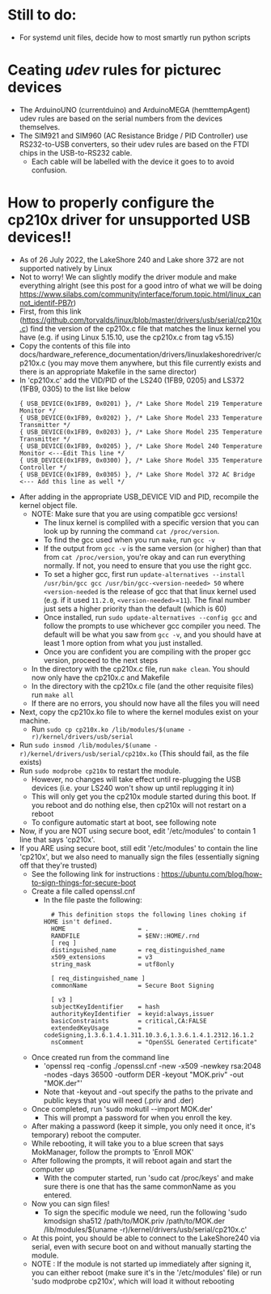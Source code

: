 # Still to do:
- For systemd unit files, decide how to most smartly run python scripts

# Ceating ***udev*** rules for picturec devices
- The ArduinoUNO (currentduino) and ArduinoMEGA (hemttempAgent) udev rules are based on the
  serial numbers from the devices themselves.
- The SIM921 and SIM960 (AC Resistance Bridge / PID Controller) use RS232-to-USB converters, 
  so their udev rules are based on the FTDI chips in the USB-to-RS232 cable.
    - Each cable will be labelled with the device it goes to to avoid confusion.

# How to properly configure the cp210x driver for unsupported USB devices!!
- As of 26 July 2022, the LakeShore 240 and Lake shore 372 are not supported natively by Linux
- Not to worry! We can slightly modify the driver module and make everything alright (see this post for a good intro
    of what we will be doing https://www.silabs.com/community/interface/forum.topic.html/linux_cannot_identif-PB7r)
- First, from this link (https://github.com/torvalds/linux/blob/master/drivers/usb/serial/cp210x.c) find the version of
    the cp210x.c file that matches the linux kernel you have (e.g. if using Linux 5.15.10, use the cp210x.c from tag v5.15)
- Copy the contents of this file into docs/hardware_reference_documentation/drivers/linuxlakeshoredriver/cp210x.c (you 
    may move them anywhere, but this file currently exists and there is an appropriate Makefile in the same director)
- In 'cp210x.c' add the VID/PID of the LS240 (1FB9, 0205) and LS372 (1FB9, 0305) to the list like below
    ```
    { USB_DEVICE(0x1FB9, 0x0201) }, /* Lake Shore Model 219 Temperature Monitor */
    { USB_DEVICE(0x1FB9, 0x0202) }, /* Lake Shore Model 233 Temperature Transmitter */
    { USB_DEVICE(0x1FB9, 0x0203) }, /* Lake Shore Model 235 Temperature Transmitter */
    { USB_DEVICE(0x1FB9, 0x0205) }, /* Lake Shore Model 240 Temperature Monitor <---Edit This line */ 
    { USB_DEVICE(0x1FB9, 0x0300) }, /* Lake Shore Model 335 Temperature Controller */
    { USB_DEVICE(0x1FB9, 0x0305) }, /* Lake Shore Model 372 AC Bridge <--- Add this line as well */
    ```
- After adding in the appropriate USB_DEVICE VID and PID, recompile the kernel object file.
  - NOTE: Make sure that you are using compatible gcc versions! 
    - The linux kernel is compliled with a specific version that you can look up by running the command `cat /proc/version`.
    - To find the gcc used when you run `make`, run `gcc -v`
    - If the output from `gcc -v` is the same version (or higher) than that from `cat /proc/version`, you're okay and can run
       everything normally. If not, you need to ensure that you use the right gcc.
    - To set a higher gcc, first run `update-alternatives --install /usr/bin/gcc gcc /usr/bin/gcc-<version-needed> 50` 
       where `<version-needed` is the release of gcc that that linux kernel used (e.g. if it used `11.2.0`, `<version-needed>`=`11`).
       The final number just sets a higher priority than the default (which is 60)
    - Once installed, run `sudo update-alternatives --config gcc` and follow the prompts to use whichever gcc compiler you
       need. The default will be what you saw from `gcc -v`, and you should have at least 1 more option from what you just
       installed.
    - Once you are confident you are compiling with the proper gcc version, proceed to the next steps
  - In the directory with the cp210x.c file, run `make clean`. You should now only have the cp210x.c and Makefile 
  - In the directory with the cp210x.c file (and the other requisite files) run `make all`
  - If there are no errors, you should now have all the files you will need
- Next, copy the cp210x.ko file to where the kernel modules exist on your machine.
  - Run `sudo cp cp210x.ko /lib/modules/$(uname -r)/kernel/drivers/usb/serial`
- Run `sudo insmod /lib/modules/$(uname -r)/kernel/drivers/usb/serial/cp210x.ko` (This should fail, as the file exists)
- Run `sudo modprobe cp210x` to restart the module. 
  - However, no changes will take effect until re-plugging the USB devices (i.e. your LS240 won't show up until replugging it in)
  - This will only get you the cp210x module started during this boot. If you reboot and do nothing else, then cp210x will not restart on a reboot
  - To configure automatic start at boot, see following note
- Now, if you are NOT using secure boot, edit '/etc/modules' to contain 1 line that says 'cp210x'.
- If you ARE using secure boot, still edit '/etc/modules' to contain the line 'cp210x', but we also need to manually
    sign the files (essentially signing off that they're trusted)
    - See the following link for instructions : https://ubuntu.com/blog/how-to-sign-things-for-secure-boot
    - Create a file called openssl.cnf
        - In the file paste the following:
          ```
            # This definition stops the following lines choking if HOME isn't defined.
            HOME                    = .
            RANDFILE                = $ENV::HOME/.rnd
            [ req ]
            distinguished_name      = req_distinguished_name
            x509_extensions         = v3
            string_mask             = utf8only
            
            [ req_distinguished_name ]
            commonName              = Secure Boot Signing
            
            [ v3 ]
            subjectKeyIdentifier    = hash
            authorityKeyIdentifier  = keyid:always,issuer
            basicConstraints        = critical,CA:FALSE
            extendedKeyUsage        = codeSigning,1.3.6.1.4.1.311.10.3.6,1.3.6.1.4.1.2312.16.1.2
            nsComment               = "OpenSSL Generated Certificate"
          ```
    - Once created run from the command line
        - 'openssl req -config ./openssl.cnf -new -x509 -newkey rsa:2048 -nodes -days 36500 -outform DER -keyout "MOK.priv" -out "MOK.der"'
        - Note that -keyout and -out specify the paths to the private and public keys that you will need (.priv and .der)
    - Once completed, run 'sudo mokutil --import MOK.der'
        - This will prompt a password for when you enroll the key.
    - After making a password (keep it simple, you only need it once, it's temporary) reboot the computer.
    - While rebooting, it will take you to a blue screen that says MokManager, follow the prompts to 'Enroll MOK'
    - After following the prompts, it will reboot again and start the computer up
        - With the computer started, run 'sudo cat /proc/keys' and make sure there is one that has the same commonName as you entered.
    - Now you can sign files!
        - To sign the specific module we need, run the following
            'sudo kmodsign sha512 /path/to/MOK.priv /path/to/MOK.der /lib/modules/$(uname -r)/kernel/drivers/usb/serial/cp210x.c'
    - At this point, you should be able to connect to the LakeShore240 via serial, even with secure boot on and
        without manually starting the module.
    - NOTE : If the module is not started up immediately after signing it, you can either reboot (make sure it's in
        the '/etc/modules' file) or run 'sudo modprobe cp210x', which will load it without rebooting